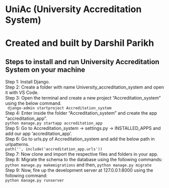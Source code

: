 # UniAc (University Accreditation System)
# Created and built by Darshil Parikh
## Steps to install and run University Accreditation System on your machine
Step 1: Install Django. <br/>
Step 2: Create a folder with name University_accreditation_system and open it with VS Code.<br/>
Step 3: Open the terminal and create a new project “Accreditation_system” using the below command.<br/>
``` django-admin startproject Accreditation_system```<br/>
Step 4: Enter inside the folder “Accreditation_system” and create the app “accreditation_app”.<br/>
```python manage.py startapp accreditation_app```<br/>
Step 5: Go to Accreditation_system -> settings.py -> INSTALLED_APPS and add our app ‘accreditation_app’.<br/>
Step 6: Go to urls.py of Accreditation_system and add the below path in urlpatterns.<br/>
```path('', include('accreditation_app.urls'))```<br/>
Step 7: Now clone and import the respective files and folders in your app.<br/>
Step 8: Migrate the schema to the database using the following commands:<br/>
```python manage.py makemigrations``` and then, ```python manage.py migrate```<br/>
Step 9: Now, fire up the development server at 127.0.0.1:8000 using the following command:<br/>
```python manage.py runserver```<br/>


